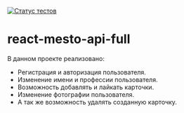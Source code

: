 [![Статус тестов](../../actions/workflows/tests.yml/badge.svg)](../../actions/workflows/tests.yml)

# react-mesto-api-full
В данном проекте реализовано:    
- Регистрация и авторизация пользователя.    
- Изменение имени и профессии пользователя.    
- Возможность добавлять и лайкать карточки.    
- Изменение фотографии пользователя.    
- А так же возможность удалять созданную карточку.

